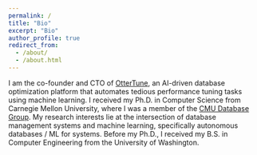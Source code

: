 ```yaml
---
permalink: /
title: "Bio"
excerpt: "Bio"
author_profile: true
redirect_from: 
  - /about/
  - /about.html
---
```


I am the co-founder and CTO of [OtterTune](https://ottertune.com), an AI-driven database optimization platform that automates tedious performance tuning tasks using machine learning. I received my Ph.D. in Computer Science from Carnegie Mellon University, where I was a member of the [CMU Database Group](https://db.cs.cmu.edu/). My research interests lie at the intersection of database management systems and machine learning, specifically autonomous databases / ML for systems. Before my Ph.D., I received my B.S. in Computer Engineering from the University of Washington.
